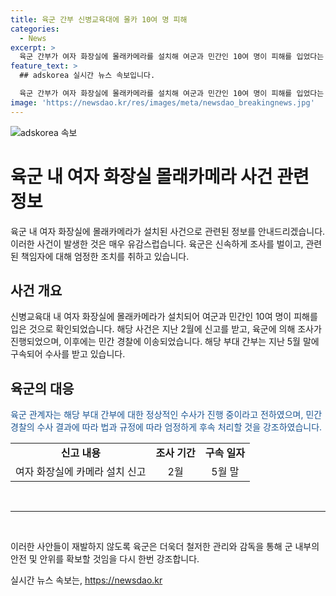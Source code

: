 ```yaml
---
title: 육군 간부 신병교육대에 몰카 10여 명 피해
categories:
  - News
excerpt: >
  육군 간부가 여자 화장실에 몰래카메라를 설치해 여군과 민간인 10여 명이 피해를 입었다는 사건이 발생했습니다. 육군은 해당 간부를 구속하고 정상적인 수사를 진행 중이며, 민간 경찰에 사건을 이첩했다고 밝혔습니다. 군은 민간 경찰의 수사 결과에 따라 엄정한 조치를 취할 것을 강조했습니다.
feature_text: >
  ## adskorea 실시간 뉴스 속보입니다.

  육군 간부가 여자 화장실에 몰래카메라를 설치해 여군과 민간인 10여 명이 피해를 입었다는 사건이 발생했습니다. 육군은 해당 간부를 구속하고 정상적인 수사를 진행 중이며, 민간 경찰에 사건을 이첩했다고 밝혔습니다. 군은 민간 경찰의 수사 결과에 따라 엄정한 조치를 취할 것을 강조했습니다.
image: 'https://newsdao.kr/res/images/meta/newsdao_breakingnews.jpg'
---
```


<p><img src="https://newsdao.kr/res/images/meta/newsdao_breakingnews.jpg" alt="adskorea 속보" /></p>

<h1>육군 내 여자 화장실 몰래카메라 사건 관련 정보</h1>

<p data-ke-size="size16">육군 내 여자 화장실에 몰래카메라가 설치된 사건으로 관련된 정보를 안내드리겠습니다. 이러한 사건이 발생한 것은 매우 유감스럽습니다. 육군은 신속하게 조사를 벌이고, 관련된 책임자에 대해 엄정한 조치를 취하고 있습니다.</p>

<h2 data-ke-size="size26">사건 개요</h2>

<p>신병교육대 내 여자 화장실에 몰래카메라가 설치되어 여군과 민간인 10여 명이 피해를 입은 것으로 확인되었습니다. 해당 사건은 지난 2월에 신고를 받고, 육군에 의해 조사가 진행되었으며, 이후에는 민간 경찰에 이송되었습니다. 해당 부대 간부는 지난 5월 말에 구속되어 수사를 받고 있습니다.</p>

<h2 data-ke-size="size26">육군의 대응</h2>

<p><span style="color: #1a5490;">육군 관계자는 해당 부대 간부에 대한 정상적인 수사가 진행 중이라고 전하였으며, 민간 경찰의 수사 결과에 따라 법과 규정에 따라 엄정하게 후속 처리할 것을 강조하였습니다.</span></p>

<table>
  <tbody>
    <tr>
      <td style="text-align: center; height: 17px;"><b>신고 내용</b></td>
      <td style="text-align: center; height: 17px;"><b>조사 기간</b></td>
      <td style="text-align: center; height: 17px;"><b>구속 일자</b></td>
    </tr>
    <tr>
      <td style="text-align: center;">여자 화장실에 카메라 설치 신고</td>
      <td style="text-align: center;">2월</td>
      <td style="text-align: center;">5월 말</td>
    </tr>
  </tbody>
</table>

<p data-ke-size="size16">&nbsp;</p>

<hr>

<p data-ke-size="size16">&nbsp;</p>

<p data-ke-size="size16">이러한 사안들이 재발하지 않도록 육군은 더욱더 철저한 관리와 감독을 통해 군 내부의 안전 및 안위를 확보할 것임을 다시 한번 강조합니다.</p>
실시간 뉴스 속보는, <a href="https://newsdao.kr" rel="dofollow">https://newsdao.kr</a>


